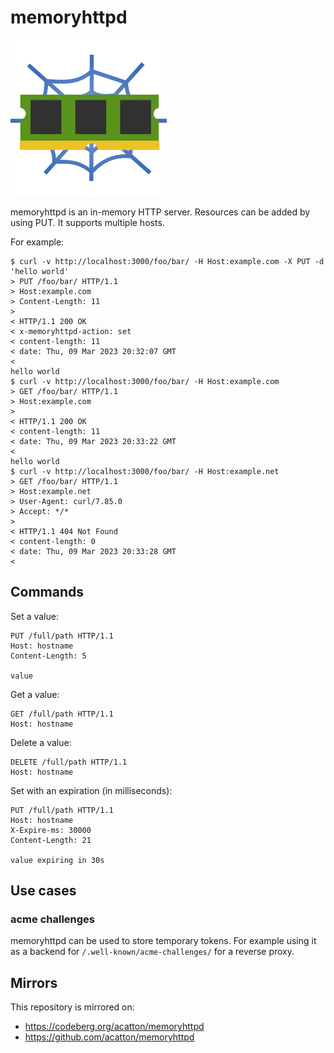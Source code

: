 memoryhttpd
===========

![memoryhttpd Icon](.resources/icon.png)

memoryhttpd is an in-memory HTTP server. Resources can be added by using PUT.
It supports multiple hosts.

For example:

```
$ curl -v http://localhost:3000/foo/bar/ -H Host:example.com -X PUT -d 'hello world'
> PUT /foo/bar/ HTTP/1.1
> Host:example.com
> Content-Length: 11
> 
< HTTP/1.1 200 OK
< x-memoryhttpd-action: set
< content-length: 11
< date: Thu, 09 Mar 2023 20:32:07 GMT
< 
hello world
$ curl -v http://localhost:3000/foo/bar/ -H Host:example.com
> GET /foo/bar/ HTTP/1.1
> Host:example.com
> 
< HTTP/1.1 200 OK
< content-length: 11
< date: Thu, 09 Mar 2023 20:33:22 GMT
< 
hello world
$ curl -v http://localhost:3000/foo/bar/ -H Host:example.net
> GET /foo/bar/ HTTP/1.1
> Host:example.net
> User-Agent: curl/7.85.0
> Accept: */*
> 
< HTTP/1.1 404 Not Found
< content-length: 0
< date: Thu, 09 Mar 2023 20:33:28 GMT
< 
```

Commands
--------

Set a value:

```
PUT /full/path HTTP/1.1
Host: hostname
Content-Length: 5

value
```

Get a value:

```
GET /full/path HTTP/1.1
Host: hostname
```

Delete a value:

```
DELETE /full/path HTTP/1.1
Host: hostname
```

Set with an expiration (in milliseconds):

```
PUT /full/path HTTP/1.1
Host: hostname
X-Expire-ms: 30000
Content-Length: 21

value expiring in 30s
```


Use cases
---------

### acme challenges

memoryhttpd can be used to store temporary tokens. For example using it as a
backend for `/.well-known/acme-challenges/` for a reverse proxy.

Mirrors
-------

This repository is mirrored on:

* https://codeberg.org/acatton/memoryhttpd
* https://github.com/acatton/memoryhttpd
